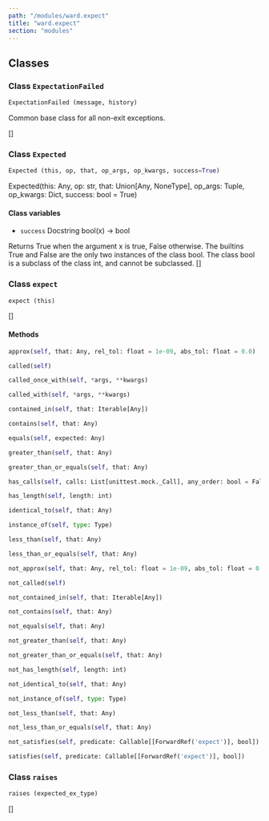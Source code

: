 ```yaml
---
path: "/modules/ward.expect"
title: "ward.expect"
section: "modules"
---
```


## Classes

### Class `ExpectationFailed`

```python
ExpectationFailed (message, history)
```

Common base class for all non-exit exceptions.

[]

### Class `Expected`

```python
Expected (this, op, that, op_args, op_kwargs, success=True)
```

Expected(this: Any, op: str, that: Union[Any, NoneType], op_args: Tuple, op_kwargs: Dict, success: bool = True)

#### Class variables

* `success` Docstring bool(x) -> bool

Returns True when the argument x is true, False otherwise.
The builtins True and False are the only two instances of the class bool.
The class bool is a subclass of the class int, and cannot be subclassed.
[]

### Class `expect`

```python
expect (this)
```

[]

#### Methods

```python
approx(self, that: Any, rel_tol: float = 1e-09, abs_tol: float = 0.0)
```

```python
called(self)
```

```python
called_once_with(self, *args, **kwargs)
```

```python
called_with(self, *args, **kwargs)
```

```python
contained_in(self, that: Iterable[Any])
```

```python
contains(self, that: Any)
```

```python
equals(self, expected: Any)
```

```python
greater_than(self, that: Any)
```

```python
greater_than_or_equals(self, that: Any)
```

```python
has_calls(self, calls: List[unittest.mock._Call], any_order: bool = False)
```

```python
has_length(self, length: int)
```

```python
identical_to(self, that: Any)
```

```python
instance_of(self, type: Type)
```

```python
less_than(self, that: Any)
```

```python
less_than_or_equals(self, that: Any)
```

```python
not_approx(self, that: Any, rel_tol: float = 1e-09, abs_tol: float = 0.0)
```

```python
not_called(self)
```

```python
not_contained_in(self, that: Iterable[Any])
```

```python
not_contains(self, that: Any)
```

```python
not_equals(self, that: Any)
```

```python
not_greater_than(self, that: Any)
```

```python
not_greater_than_or_equals(self, that: Any)
```

```python
not_has_length(self, length: int)
```

```python
not_identical_to(self, that: Any)
```

```python
not_instance_of(self, type: Type)
```

```python
not_less_than(self, that: Any)
```

```python
not_less_than_or_equals(self, that: Any)
```

```python
not_satisfies(self, predicate: Callable[[ForwardRef('expect')], bool])
```

```python
satisfies(self, predicate: Callable[[ForwardRef('expect')], bool])
```

### Class `raises`

```python
raises (expected_ex_type)
```

[]